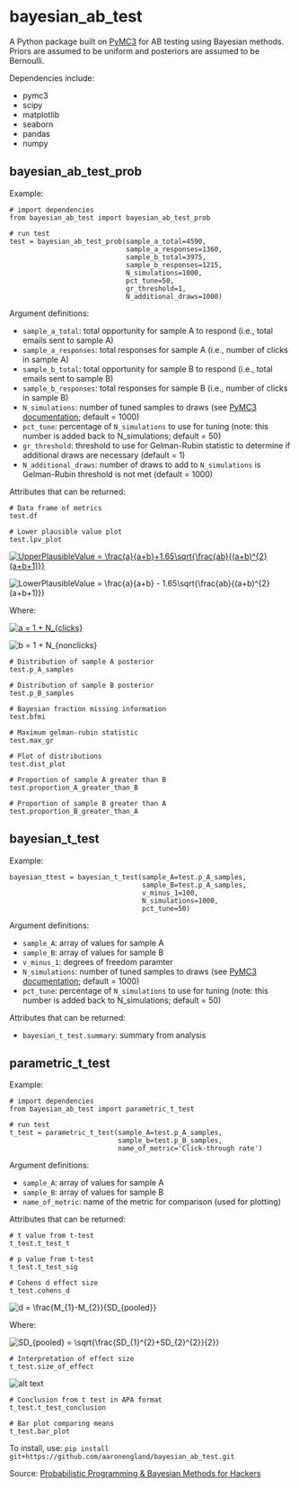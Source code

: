 # bayesian_ab_test

A Python package built on [PyMC3](https://docs.pymc.io/) for AB testing using Bayesian methods. Priors are assumed to be uniform and posteriors are assumed to be Bernoulli.

Dependencies include:
- pymc3
- scipy
- matplotlib
- seaborn
- pandas
- numpy

## bayesian_ab_test_prob

Example:
```
# import dependencies
from bayesian_ab_test import bayesian_ab_test_prob

# run test
test = bayesian_ab_test_prob(sample_a_total=4590, 
                             sample_a_responses=1360, 
                             sample_b_total=3975, 
                             sample_b_responses=1215,
                             N_simulations=1000, 
                             pct_tune=50, 
                             gr_threshold=1, 
                             N_additional_draws=1000)
```
Argument definitions:
- ```sample_a_total```: total opportunity for sample A to respond (i.e., total emails sent to sample A)
- ```sample_a_responses```: total responses for sample A (i.e., number of clicks in sample A)
- ```sample_b_total```: total opportunity for sample B to respond (i.e., total emails sent to sample B)
- ```sample_b_responses```: total responses for sample B (i.e., number of clicks in sample B)
- ```N_simulations```: number of tuned samples to draws (see [PyMC3 documentation](https://docs.pymc.io/api/inference.html); default = 1000)
- ```pct_tune```: percentage of ```N_simulations``` to use for tuning (note: this number is added back to N_simulations; default = 50)
- ```gr_threshold```: threshold to use for Gelman-Rubin statistic to determine if additional draws are necessary (default = 1)
- ```N_additional_draws```: number of draws to add to ```N_simulations``` is Gelman-Rubin threshold is not met (default = 1000)

Attributes that can be returned:
```
# Data frame of metrics
test.df

# Lower plausible value plot
test.lpv_plot
```
<a href="https://www.codecogs.com/eqnedit.php?latex=UpperPlausibleValue&space;=&space;\frac{a}{a&plus;b}&plus;1.65\sqrt{\frac{ab}{(a&plus;b)^{2}(a&plus;b&plus;1)}}" target="_blank"><img src="https://latex.codecogs.com/gif.latex?UpperPlausibleValue&space;=&space;\frac{a}{a&plus;b}&plus;1.65\sqrt{\frac{ab}{(a&plus;b)^{2}(a&plus;b&plus;1)}}" title="UpperPlausibleValue = \frac{a}{a+b}+1.65\sqrt{\frac{ab}{(a+b)^{2}(a+b+1)}}" /></a>

<img src="https://latex.codecogs.com/gif.latex?LowerPlausibleValue&space;=&space;\frac{a}{a&plus;b}&space;-&space;1.65\sqrt{\frac{ab}{(a&plus;b)^{2}(a&plus;b&plus;1)}}" title="LowerPlausibleValue = \frac{a}{a+b} - 1.65\sqrt{\frac{ab}{(a+b)^{2}(a+b+1)}}" /></a>

Where:

<a href="https://www.codecogs.com/eqnedit.php?latex=a&space;=&space;1&space;&plus;&space;N_{clicks}" target="_blank"><img src="https://latex.codecogs.com/gif.latex?a&space;=&space;1&space;&plus;&space;N_{clicks}" title="a = 1 + N_{clicks}" /></a>

<img src="https://latex.codecogs.com/gif.latex?b&space;=&space;1&space;&plus;&space;N_{nonclicks}" title="b = 1 + N_{nonclicks}" /></a>

```
# Distribution of sample A posterior
test.p_A_samples

# Distribution of sample B posterior
test.p_B_samples

# Bayesian fraction missing information
test.bfmi

# Maximum gelman-rubin statistic
test.max_gr

# Plot of distributions
test.dist_plot

# Proportion of sample A greater than B
test.proportion_A_greater_than_B

# Proportion of sample B greater than A
test.proportion_B_greater_than_A
```

## bayesian_t_test

Example:
```
bayesian_ttest = bayesian_t_test(sample_A=test.p_A_samples, 
                                 sample_B=test.p_A_samples, 
                                 v_minus_1=100,
                                 N_simulations=1000,
                                 pct_tune=50)
```
Argument definitions:
- ```sample_A```: array of values for sample A
- ```sample_B```: array of values for sample B
- ```v_minus_1```: degrees of freedom paramter
- ```N_simulations```: number of tuned samples to draws (see [PyMC3 documentation](https://docs.pymc.io/api/inference.html); default = 1000)
- ```pct_tune```: percentage of ```N_simulations``` to use for tuning (note: this number is added back to N_simulations; default = 50)

Attributes that can be returned:
- ```bayesian_t_test.summary```: summary from analysis

## parametric_t_test

Example:
```
# import dependencies
from bayesian_ab_test import parametric_t_test

# run test
t_test = parametric_t_test(sample_A=test.p_A_samples, 
                           sample_b=test.p_B_samples,
                           name_of_metric='Click-through rate')
```
Argument definitions:
- ```sample_A```: array of values for sample A
- ```sample_B```: array of values for sample B
- ```name_of_metric```: name of the metric for comparison (used for plotting)

Attributes that can be returned:
```
# t value from t-test
t_test.t_test_t

# p value from t-test
t_test.t_test_sig

# Cohens d effect size
t_test.cohens_d
```
<img src="https://latex.codecogs.com/gif.latex?d&space;=&space;\frac{M_{1}-M_{2}}{SD_{pooled}}" title="d = \frac{M_{1}-M_{2}}{SD_{pooled}}" /></a>

Where:

<img src="https://latex.codecogs.com/gif.latex?SD_{pooled}&space;=&space;\sqrt{\frac{SD_{1}^{2}&plus;SD_{2}^{2}}{2}}" title="SD_{pooled} = \sqrt{\frac{SD_{1}^{2}+SD_{2}^{2}}{2}}" /></a>

```
# Interpretation of effect size
t_test.size_of_effect
```
![alt text](https://www.polyu.edu.hk/mm/effectsizefaqs/formula/t1.jpg)
```
# Conclusion from t test in APA format
t_test.t_test_conclusion

# Bar plot comparing means
t_test.bar_plot
```

To install, use: ```pip install git+https://github.com/aaronengland/bayesian_ab_test.git```

Source: [Probabilistic Programming & Bayesian Methods for Hackers](http://camdavidsonpilon.github.io/Probabilistic-Programming-and-Bayesian-Methods-for-Hackers/)
